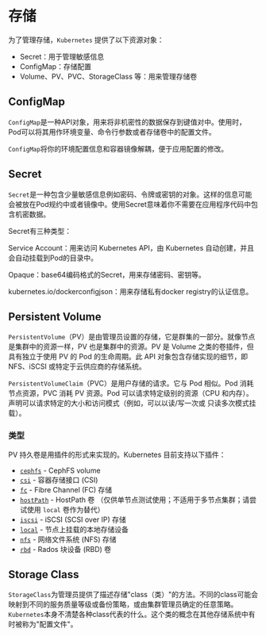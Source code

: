 # 存储

为了管理存储，`Kubernetes` 提供了以下资源对象：

- Secret：用于管理敏感信息
- ConfigMap：存储配置
- Volume、PV、PVC、StorageClass 等：用来管理存储卷

## ConfigMap

`ConfigMap`是一种API对象，用来将非机密性的数据保存到键值对中。使用时，Pod可以将其用作环境变量、命令行参数或者存储卷中的配置文件。

`ConfigMap`将你的环境配置信息和容器镜像解耦，便于应用配置的修改。

## Secret

`Secret`是一种包含少量敏感信息例如密码、令牌或密钥的对象。这样的信息可能会被放在Pod规约中或者镜像中。使用Secret意味着你不需要在应用程序代码中包含机密数据。

Secret有三种类型：

Service Account：用来访问 Kubernetes API，由 Kubernetes 自动创建，并且会自动挂载到Pod的目录中。

Opaque：base64编码格式的Secret，用来存储密码、密钥等。

kubernetes.io/dockerconfigjson：用来存储私有docker registry的认证信息。

## Persistent Volume

`PersistentVolume`（PV）是由管理员设置的存储，它是群集的一部分。就像节点是集群中的资源一样，PV 也是集群中的资源。PV 是 Volume 之类的卷插件，但具有独立于使用 PV 的 Pod 的生命周期。此 API 对象包含存储实现的细节，即 NFS、iSCSI 或特定于云供应商的存储系统。

`PersistentVolumeClaim`（PVC）是用户存储的请求。它与 Pod 相似。Pod 消耗节点资源，PVC 消耗 PV 资源。Pod 可以请求特定级别的资源（CPU 和内存）。声明可以请求特定的大小和访问模式（例如，可以以读/写一次或 只读多次模式挂载）。

### 类型

PV 持久卷是用插件的形式来实现的。Kubernetes 目前支持以下插件：

- [`cephfs`](https://kubernetes.io/zh-cn/docs/concepts/storage/volumes/#cephfs) - CephFS volume
- [`csi`](https://kubernetes.io/zh-cn/docs/concepts/storage/volumes/#csi) - 容器存储接口 (CSI)
- [`fc`](https://kubernetes.io/zh-cn/docs/concepts/storage/volumes/#fc) - Fibre Channel (FC) 存储
- [`hostPath`](https://kubernetes.io/zh-cn/docs/concepts/storage/volumes/#hostpath) - HostPath 卷 （仅供单节点测试使用；不适用于多节点集群；请尝试使用 `local` 卷作为替代）
- [`iscsi`](https://kubernetes.io/zh-cn/docs/concepts/storage/volumes/#iscsi) - iSCSI (SCSI over IP) 存储
- [`local`](https://kubernetes.io/zh-cn/docs/concepts/storage/volumes/#local) - 节点上挂载的本地存储设备
- [`nfs`](https://kubernetes.io/zh-cn/docs/concepts/storage/volumes/#nfs) - 网络文件系统 (NFS) 存储
- [`rbd`](https://kubernetes.io/zh-cn/docs/concepts/storage/volumes/#rbd) - Rados 块设备 (RBD) 卷

## Storage Class

`StorageClass`为管理员提供了描述存储"class（类）"的方法。不同的class可能会映射到不同的服务质量等级或备份策略，或由集群管理员确定的任意策略。`Kubernetes`本身不清楚各种class代表的什么。这个类的概念在其他存储系统中有时被称为"配置文件"。